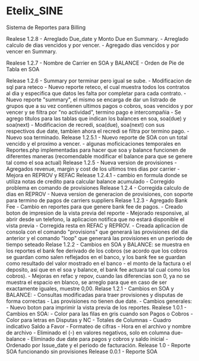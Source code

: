 ﻿Etelix_SINE
============

Sistema de Reportes para Billing

Realese 1.2.8
    - Arreglado Due_date y Monto Due en Summary.
    - Arreglado calculo de dias vencidos y por vencer.
    - Agregado dias vencidos y por vencer en Summary.

Realese 1.2.7
    - Nombre de Carrier en SOA y BALANCE
    - Orden de Pie de Tabla en SOA

Release 1.2.6
    - Summary por terminar pero igual se sube.
    - Modificacion de sql para reteco
    - Nuevo reporte reteco, el cual muestra todos los contratos al dia y especifica que datos les falta por completar para cada contrato.
    - Nuevo reporte "summary", el mismo se encarga de dar un listrado de grupos que a su vez contienen ultimos pagos o cobros, soas vencidos y por vencer y se filtra por "no actividad", termino pago e intercompañia
    - Se agrego titulos para las tablas que indican los balances en soa, soa(due) y soa(next)
    - Modificacion de recredi, soa(due), soa(next) con sus respectivos due date, tambien ahora el recredi se filtra por termino pago.
    - Nuevo soa terminado.
Release 1.2.5.1
    - Nuevo reporte de SOA con un total vencido y el proximo a vencer.
    - algunas moficicaciones temporales en Reportes.php implementadas para hacer que soa y balance funcionen de diferentes maneras (recomendable modificar el balance para que se genere tal como el soa actual)
Release 1.2.5
    - Nueva version de provisiones
    - Agregados revenue, margin y cost de los ultimos tres dias por carrier
    - Mejora en REPROV y REFAC
Release 1.2.4.1
    - cambio en formula donde se utiliza notas de credito para calcular balance acumulado
    - Corregido problema en comando de provisiones
Release 1.2.4
    - Corregida calculo de dias en REPROV
    - Nueva version de generacion de provisiones, con soporte para termino de pagos de carriers suppliers 
Relase 1.2.3
    - Agregado Bank Fee
    - Cambio en reportes para que genere bank fee de pagos.
    - Creado boton de impresion de la vista previa del reporte
    - Mejorado responsive, al abrir desde un telefono, la aplicacion notifica que no estará disponible el vista previa
    - Corregida resta en REFAC y REPROV.
    - Creada aplicacion de consola con el comando "provisions" que generará las provisiones del dia anterior y el comando "loop" que generará las provisiones en un periodo de tiempo seteado
Relase 1.2.2
    - Cambios en SOA y BALANCE:
se muestra en los reportes el bank fee derivado de los cobros
(se acordo que los cobros se guardan como salen reflejados en el banco, y los bank fee se guardan como resultado del valor mostrado en el banco - el monto de la factura o el deposito, asi que en el soa y balance, el bank fee actuara tal cual como los cobros).
    - Mejoras en refac y repov, cuando las diferencias son 0, ya no se muestra el espacio en blanco, se arreglo para que en caso de ser exactamente iguales, muestre 0,00.
Relase 1.2.1
    - Cambios en SOA y BALANCE:
    - Consultas modificadas para traer provisiones y disputas de forma correctas
    - Las provisiones no tienen due date.
    - Cambios generales:
        - Nuevo boton para imprimir la vista previa de los reportes.
Realese 1.0.1
    - Cambios en SOA:
       - Color para las filas en gris cuando son Pagos o Cobros
       - Color para letras en Disputas y NC
       - Totales de Columnas
       - Cuadro indicativo Saldo a Favor
       - Formateo de cifras
       - Hora en el archivo y nombre de archivo
       - Eliminado el (-) en valores negativos, solo en columna due-balance
       - Eliminado due date para pagos y cobros y saldo inicial
       - Ordenado por Issue_date y el periodo de facturación.
Release 1.0
    - Reporte SOA funcionando sin provisiones
Release 0.0.1
    - Reporte SOA





